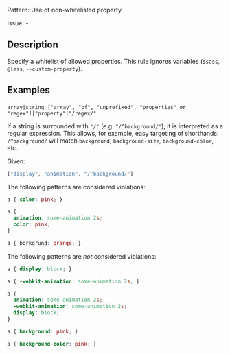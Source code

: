 Pattern: Use of non-whitelisted property

Issue: -

## Description

Specify a whitelist of allowed properties. This rule ignores variables (`$sass`, `@less`, `--custom-property`).

## Examples

`array|string`: `["array", "of", "unprefixed", "properties" or "regex"]|"property"|"/regex/"`

If a string is surrounded with `"/"` (e.g. `"/^background/"`), it is interpreted as a regular expression. This allows, for example, easy targeting of shorthands: `/^background/` will match `background`, `background-size`, `background-color`, etc.

Given:

```js
["display", "animation", "/^background/"]
```

The following patterns are considered violations:

```css
a { color: pink; }
```

```css
a {
  animation: some-animation 2s;
  color: pink;
}
```

```css
a { borkgrund: orange; }
```

The following patterns are *not* considered violations:

```css
a { display: block; }
```

```css
a { -webkit-animation: some-animation 2s; }
```

```css
a {
  animation: some-animation 2s;
  -webkit-animation: some-animation 2s;
  display: block;
}
```

```css
a { background: pink; }
```

```css
a { background-color: pink; }
```
